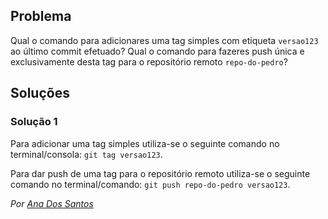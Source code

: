 ## Problema

Qual o comando para adicionares uma tag simples com etiqueta `versao123` ao 
último commit efetuado? Qual o comando para fazeres push única e
exclusivamente desta tag para o repositório remoto `repo-do-pedro`?

## Soluções

### Solução 1
Para adicionar uma tag simples utiliza-se o seguinte comando 
no terminal/consola: `git tag versao123`.

Para dar push de uma tag para o repositório remoto utiliza-se o seguinte
comando no terminal/comando: `git push repo-do-pedro versao123`.

*Por [Ana Dos Santos](https://github.com/AnSantos99)*